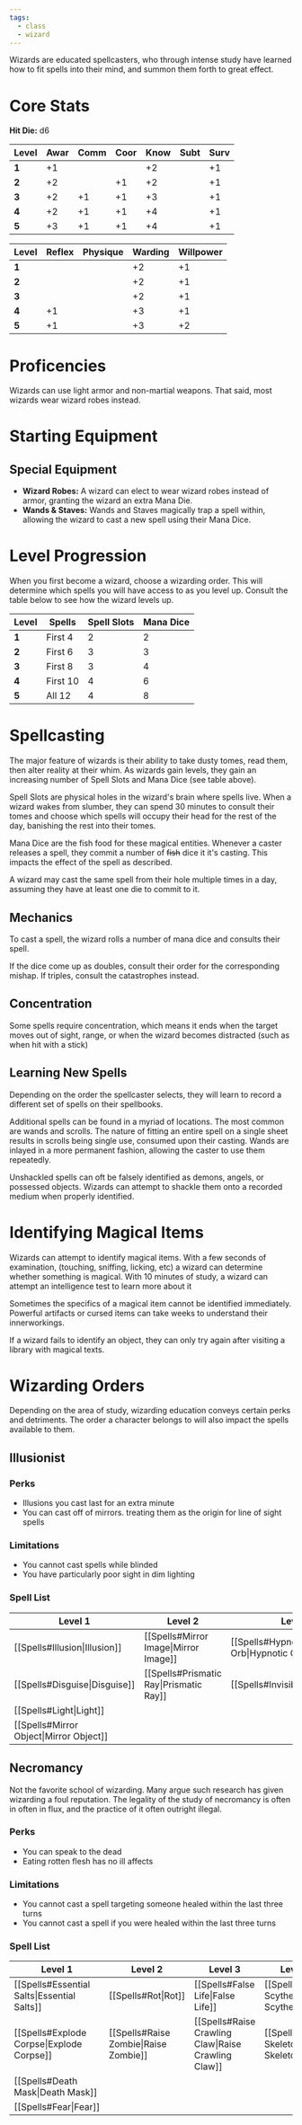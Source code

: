 ```yaml
---
tags:
  - class
  - wizard
---
```

Wizards are educated spellcasters, who through intense study have learned how to fit spells into their mind, and summon them forth to great effect.
# Core Stats
**Hit Die:** d6

| **Level** | Awar | Comm | Coor | Know | Subt | Surv |
| --------- | ---- | ---- | ---- | ---- | ---- | ---- |
| **1**     | +1   |      |      | +2   |      | +1   |
| **2**     | +2   |      | +1   | +2   |      | +1   |
| **3**     | +2   | +1   | +1   | +3   |      | +1   |
| **4**     | +2   | +1   | +1   | +4   |      | +1   |
| **5**     | +3   | +1   | +1   | +4   |      | +1   |

| **Level** | Reflex | Physique | Warding | Willpower |
| --------- | ------ | -------- | ------- | --------- |
| **1**     |        |          | +2      | +1        |
| **2**     |        |          | +2      | +1        |
| **3**     |        |          | +2      | +1        |
| **4**     | +1     |          | +3      | +1        |
| **5**     | +1     |          | +3      | +2        |
# Proficencies
Wizards can use light armor and non-martial weapons. That said, most wizards wear wizard robes instead.
# Starting Equipment
## Special Equipment
+ **Wizard Robes:** A wizard can elect to wear wizard robes instead of armor, granting the wizard an extra Mana Die.
+ **Wands & Staves:** Wands and Staves magically trap a spell within, allowing the wizard to cast a new spell using their Mana Dice.
# Level Progression
When you first become a wizard, choose a wizarding order. This will determine which spells you will have access to as you level up. Consult the table below to see how the wizard levels up.

| **Level** | Spells   | Spell Slots | Mana Dice |
| --------- | -------- | ----------- | --------- |
| **1**     | First 4  | 2           | 2         |
| **2**     | First 6  | 3           | 3         |
| **3**     | First 8  | 3           | 4         |
| **4**     | First 10 | 4           | 6         |
| **5**     | All 12   | 4           | 8         |
# Spellcasting
The major feature of wizards is their ability to take dusty tomes, read them, then alter reality at their whim. As wizards gain levels, they gain an increasing number of Spell Slots and Mana Dice (see table above).

Spell Slots are physical holes in the wizard's brain where spells live. When a wizard wakes from slumber, they can spend 30 minutes to consult their tomes and choose which spells will occupy their head for the rest of the day, banishing the rest into their tomes.

Mana Dice are the fish food for these magical entities. Whenever a caster releases a spell, they commit a number of ~~fish~~ dice it it's casting. This impacts the effect of the spell as described.

A wizard may cast the same spell from their hole multiple times in a day, assuming they have at least one die to commit to it.
## Mechanics
To cast a spell, the wizard rolls a number of mana dice and consults their spell.

If the dice come up as doubles, consult their order for the corresponding mishap. If triples, consult the catastrophes instead.
## Concentration
Some spells require concentration, which means it ends when the target moves out of sight, range, or when the wizard becomes distracted (such as when hit with a stick)
## Learning New Spells
Depending on the order the spellcaster selects, they will learn to record a different set of spells on their spellbooks.

Additional spells can be found in a myriad of locations. The most common are wands and scrolls. The nature of fitting an entire spell on a single sheet results in scrolls being single use, consumed upon their casting. Wands are inlayed in a more permanent fashion, allowing the caster to use them repeatedly.

Unshackled spells can oft be falsely identified as demons, angels, or possessed objects. Wizards can attempt to shackle them onto a recorded medium when properly identified.
# Identifying Magical Items
Wizards can attempt to identify magical items. With a few seconds of examination, (touching, sniffing, licking, etc) a wizard can determine whether something is magical. With 10 minutes of study, a wizard can attempt an intelligence test to learn more about it

Sometimes the specifics of a magical item cannot be identified immediately. Powerful artifacts or cursed items can take weeks to understand their innerworkings.

If a wizard fails to identify an object, they can only try again after visiting a library with magical texts.
# Wizarding Orders
Depending on the area of study, wizarding education conveys certain perks and detriments. The order a character belongs to will also impact the spells available to them.
## Illusionist
### Perks
+ Illusions you cast last for an extra minute
+ You can cast off of mirrors. treating them as the origin for line of sight spells
### Limitations
+ You cannot cast spells while blinded
+ You have particularly poor sight in dim lighting
### Spell List
| Level 1                                 | Level 2                                 | Level 3                               | Level 4                                 | Level 5                                 |
| --------------------------------------- | --------------------------------------- | ------------------------------------- | --------------------------------------- | --------------------------------------- |
| [[Spells#Illusion\|Illusion]]           | [[Spells#Mirror Image\|Mirror Image]]   | [[Spells#Hypnotic Orb\|Hypnotic Orb]] | [[Spells#Color Spray\|Color Spray]]     | [[Spells#Scry\|Scry]]                   |
| [[Spells#Disguise\|Disguise]]           | [[Spells#Prismatic Ray\|Prismatic Ray]] | [[Spells#Invisibility\|Invisibility]] | [[Spells#Wizard Vision\|Wizard Vision]] | [[Spells#Wall of Light\|Wall of Light]] |
| [[Spells#Light\|Light]]                 |                                         |                                       |                                         |                                         |
| [[Spells#Mirror Object\|Mirror Object]] |                                         |                                       |                                         |                                         |

## Necromancy
Not the favorite school of wizarding. Many argue such research has given wizarding a foul reputation. The legality of the study of necromancy is often in often in flux, and the practice of it often outright illegal.
### Perks
+ You can speak to the dead
+ Eating rotten flesh has no ill affects
### Limitations
+ You cannot cast a spell targeting someone healed within the last three turns
+ You cannot cast a spell if you were healed within the last three turns
### Spell List
| Level 1                                     | Level 2                               | Level 3                                             | Level 4                                   | Level 5                                     |
| ------------------------------------------- | ------------------------------------- | --------------------------------------------------- | ----------------------------------------- | ------------------------------------------- |
| [[Spells#Essential Salts\|Essential Salts]] | [[Spells#Rot\|Rot]]                   | [[Spells#False Life\|False Life]]                   | [[Spells#Death Scythe\|Death Scythe]]     | [[Spells#Doom Song\|Doom Song]]             |
| [[Spells#Explode Corpse\|Explode Corpse]]   | [[Spells#Raise Zombie\|Raise Zombie]] | [[Spells#Raise Crawling Claw\|Raise Crawling Claw]] | [[Spells#Raise Skeleton\|Raise Skeleton]] | [[Spells#Raise Skin Kite\|Raise Skin Kite]] |
| [[Spells#Death Mask\|Death Mask]]           |                                       |                                                     |                                           |                                             |
| [[Spells#Fear\|Fear]]                       |                                       |                                                     |                                           |                                             |

